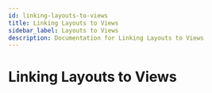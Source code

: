 ```yaml
---
id: linking-layouts-to-views
title: Linking Layouts to Views
sidebar_label: Layouts to Views
description: Documentation for Linking Layouts to Views
---
```


# Linking Layouts to Views
